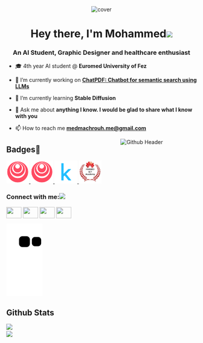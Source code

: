 <div align="center">
<img width="" height = "" src="https://media.giphy.com/media/SKh5UMtIh8cJOEtndp/giphy-downsized-large.gif" alt="cover" />
</div>

<h1 align="center">Hey there, I'm Mohammed<img src="https://raw.githubusercontent.com/MartinHeinz/MartinHeinz/master/wave.gif" width="30px"></h1>

<h3 align="center">An AI Student, Graphic Designer and healthcare enthusiast</h3>

- 🎓 4th year AI student @ **Euromed University of Fez**

- 🔭 I’m currently working on **[ChatPDF: Chatbot for semantic search using LLMs](https://github.com/medmac01/ChatPDF)**

- 🌱 I’m currently learning **Stable Diffusion**

- 💬 Ask me about **anything I know. I would be glad to share what I know with you**

- 📫 How to reach me **medmachrouh.me@gmail.com**


<img width="40%" align="right" alt="Github Header" src="Images/coding_2.gif" />


  
## **Badges🥇**<br>
[<img src="Badges/download (1).png" alt="Deep Learning Specialization" width="60" height="60"> ](https://www.netacad.com/fr/courses/os-it/ndg-linux-unhatched) 
[<img src="Badges/download (1).png" alt="Machine Learning for Production" width="60" height="60"> ](https://www.netacad.com/fr/courses/os-it/ndg-linux-unhatched) 
[<img src="Badges/thumbnail.png" alt="Intermidiate Machine Learning" width="60" height="60"> ](https://www.netacad.com/fr/courses/os-it/ndg-linux-unhatched) 
[<img src="Badges/download (4).jpeg" alt="HUAWEI HCIA-AI Certification" width="60" height="60"> ](https://matlabacademy.mathworks.com/details/image-processing-onramp/imageprocessing)
 
<h3 align="left">Connect with me:<img src='https://raw.githubusercontent.com/ShahriarShafin/ShahriarShafin/main/Assets/handshake.gif' width="100px"> </h3>
<p align="left">
<a href = 'https://www.linkedin.com/in/mohammed-machrouh/'> <img height="30" width="40" align= 'center' src="https://raw.githubusercontent.com/rahulbanerjee26/githubAboutMeGenerator/main/icons/linked-in-alt.svg"/></a>  
<a href = 'https://www.instagram.com/medmac01'> <img height="30" width="40" align= 'center' src="https://raw.githubusercontent.com/rahulbanerjee26/githubAboutMeGenerator/main/icons/instagram.svg"/></a>
<a href = 'https://github.com/medmac01'> <img height="30" width="40" align= 'center' src="https://raw.githubusercontent.com/rahulbanerjee26/githubAboutMeGenerator/main/icons/github.svg"/></a>
<a href = 'https://www.kaggle.com/medmac01'> <img height="30" width="40" align= 'center' src="https://cdn4.iconfinder.com/data/icons/logos-and-brands/512/189_Kaggle_logo_logos-512.png"/></a>
</p>

![snake gif](https://raw.githubusercontent.com/avinash-218/avinash-218/output/github-contribution-grid-snake.svg)

## **Github Stats**<br>
![](https://github-readme-streak-stats.herokuapp.com/?user=medmac01&theme=dracula&hide_border=false)<br/>
![](https://github-readme-stats.vercel.app/api/top-langs/?username=medmac01&theme=dracula&hide_border=false&include_all_commits=true&count_private=true&layout=compact)
